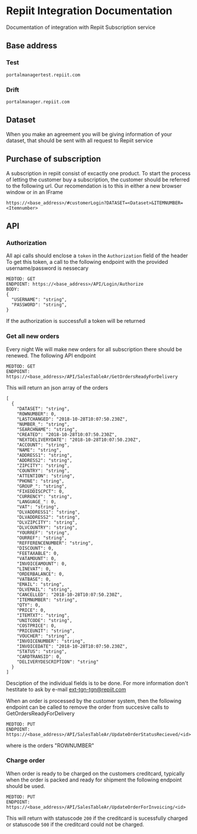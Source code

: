 # Repiit Integration Documentation
Documentation of integration with Repiit Subscription service

## Base address
### Test
`portalmanagertest.repiit.com`

### Drift
`portalmanager.repiit.com`

## Dataset
When you make an agreement you will be giving information of your dataset, that should be sent with all request to Repiit service

## Purchase of subscription
A subscription in repiit consist of excactly one product.
To start the process of letting the customer buy a subscription, the customer should be referred to the following url. Our recomendation is to this in either a new browser window or in an IFrame

`https://<base_address>/#customerLogin?DATASET=<Dataset>&ITEMNUMBER=<Itemnumber>`
  
  
## API
### Authorization
All api calls should enclose a `token` in the `Authorization` field of the header
To get this token, a call to the following endpoint with the provided username/password is nessecary

```
MEDTOD: GET
ENDPOINT: https://<base_address>/API/Login/Authorize
BODY:
{
  "USERNAME": "string",
  "PASSWORD": "string",
}
```

If the authorization is successfull a token will be returned



### Get all new orders
Every night We will make new orders for all subscription there should be renewed. The following API endpoint

```
MEDTOD: GET
ENDPOINT: https://<base_address>/API/SalesTableAr/GetOrdersReadyForDelivery
```

This will return an json array of the orders 
```
[
  {
    "DATASET": "string",
    "ROWNUMBER": 0,
    "LASTCHANGED": "2018-10-28T10:07:50.230Z",
    "NUMBER_": "string",
    "SEARCHNAME": "string",
    "CREATED": "2018-10-28T10:07:50.230Z",
    "NEXTDELIVERYDATE": "2018-10-28T10:07:50.230Z",
    "ACCOUNT": "string",
    "NAME": "string",
    "ADDRESS1": "string",
    "ADDRESS2": "string",
    "ZIPCITY": "string",
    "COUNTRY": "string",
    "ATTENTION": "string",
    "PHONE": "string",
    "GROUP_": "string",
    "FIXEDDISCPCT": 0,
    "CURRENCY": "string",
    "LANGUAGE_": 0,
    "VAT": "string",
    "DLVADDRESS1": "string",
    "DLVADDRESS2": "string",
    "DLVZIPCITY": "string",
    "DLVCOUNTRY": "string",
    "YOURREF": "string",
    "OURREF": "string",
    "REFFERENCENUMBER": "string",
    "DISCOUNT": 0,
    "FEETAXABLE": 0,
    "VATAMOUNT": 0,
    "INVOICEAMOUNT": 0,
    "LINEVAT": 0,
    "ORDERBALANCE": 0,
    "VATBASE": 0,
    "EMAIL": "string",
    "DLVEMAIL": "string",
    "CANCELLED": "2018-10-28T10:07:50.230Z",
    "ITEMNUMBER": "string",
    "QTY": 0,
    "PRICE": 0,
    "ITEMTXT": "string",
    "UNITCODE": "string",
    "COSTPRICE": 0,
    "PRICEUNIT": "string",
    "VOUCHER": "string",
    "INVOICENUMBER": "string",
    "INVOICEDATE": "2018-10-28T10:07:50.230Z",
    "STATUS": "string",
    "CARDTRANSID": 0,
    "DELIVERYDESCRIPTION": "string"
  }
]
```
Desciption of the individual fields is to be done. For more information don't hestitate to ask by e-mail ext-tgn-tgn@repiit.com

When an order is processed by the customer system, then the following endpoint can be called to remove the order from succesive calls to GetOrdersReadyForDelivery

```
MEDTOD: PUT
ENDPOINT: https://<base_address>/API/SalesTableAr/UpdateOrderStatusRecieved/<id>
```
where <id> is the orders "ROWNUMBER"

### Charge order
When order is ready to be charged on the customers creditcard, typically when the order is packed and ready for shipment the following endpoint should be used.

```
MEDTOD: PUT
ENDPOINT: https://<base_address>/API/SalesTableAr/UpdateOrderForInvoicing/<id>
```

This will return with statuscode `200` if the creditcard is sucessfully charged or statuscode `500` if the creditcard could not be charged.

